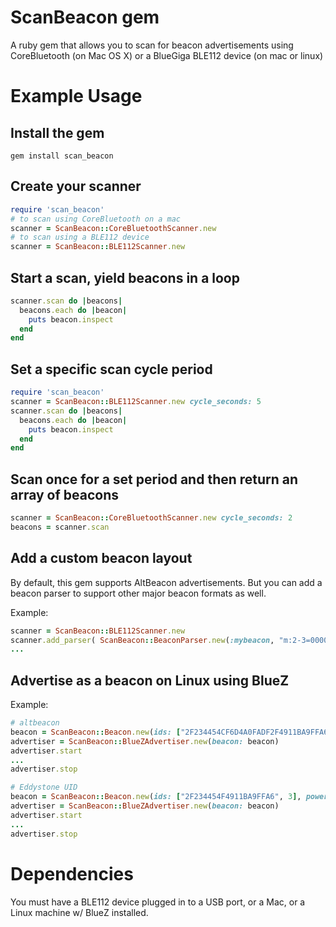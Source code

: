 # ScanBeacon gem

A ruby gem that allows you to scan for beacon advertisements using CoreBluetooth (on Mac OS X) or a BlueGiga BLE112 device (on mac or linux)

# Example Usage

## Install the gem
```
gem install scan_beacon
```

## Create your scanner
``` ruby
require 'scan_beacon'
# to scan using CoreBluetooth on a mac
scanner = ScanBeacon::CoreBluetoothScanner.new
# to scan using a BLE112 device
scanner = ScanBeacon::BLE112Scanner.new
```

## Start a scan, yield beacons in a loop
``` ruby
scanner.scan do |beacons|
  beacons.each do |beacon|
    puts beacon.inspect
  end
end
```

## Set a specific scan cycle period
``` ruby
require 'scan_beacon'
scanner = ScanBeacon::BLE112Scanner.new cycle_seconds: 5
scanner.scan do |beacons|
  beacons.each do |beacon|
    puts beacon.inspect
  end
end
```

## Scan once for a set period and then return an array of beacons
``` ruby
scanner = ScanBeacon::CoreBluetoothScanner.new cycle_seconds: 2
beacons = scanner.scan
```

## Add a custom beacon layout
By default, this gem supports AltBeacon advertisements.  But you can add a beacon parser to support other major beacon formats as well.

Example:
``` ruby
scanner = ScanBeacon::BLE112Scanner.new
scanner.add_parser( ScanBeacon::BeaconParser.new(:mybeacon, "m:2-3=0000,i:4-19,i:20-21,i:22-23,p:24-24") )
...
```

## Advertise as a beacon on Linux using BlueZ
Example:
``` ruby
# altbeacon
beacon = ScanBeacon::Beacon.new(ids: ["2F234454CF6D4A0FADF2F4911BA9FFA6", 11,11], power: -59, mfg_id: "1801", beacon_type: :altbeacon)
advertiser = ScanBeacon::BlueZAdvertiser.new(beacon: beacon)
advertiser.start
...
advertiser.stop

# Eddystone UID
beacon = ScanBeacon::Beacon.new(ids: ["2F234454F4911BA9FFA6", 3], power: -20, service_uuid: "aafe", beacon_type: :eddystone_uid)
advertiser = ScanBeacon::BlueZAdvertiser.new(beacon: beacon)
advertiser.start
...
advertiser.stop
```


# Dependencies
You must have a BLE112 device plugged in to a USB port, or a Mac, or a Linux machine w/ BlueZ installed.
